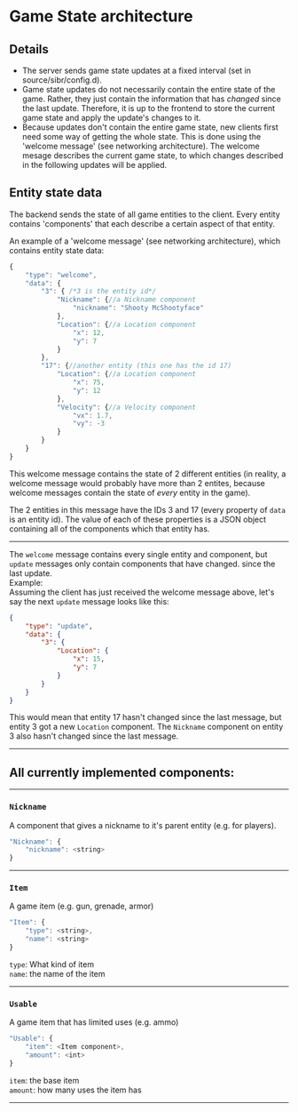 # Game State architecture

## Details
- The server sends game state updates at a fixed interval (set in source/sibr/config.d).
- Game state updates do not necessarily contain the entire state of the game. Rather, they just contain the information that has *changed* since the last update. Therefore, it is up to the frontend to store the current game state and apply the update's changes to it.
- Because updates don't contain the entire game state, new clients first need some way of getting the whole state. This is done using the 'welcome message' (see networking architecture). The welcome mesage describes the current game state, to which changes described in the following updates will be applied.

## Entity state data
The backend sends the state of all game entities to the client. Every entity contains 'components' that each describe a certain aspect of that entity.

An example of a 'welcome message' (see networking architecture), which contains entity state data:
<!-- The code here is actually JSON, but javascript highlighting is used to allow comments -->
```JavaScript
{
	"type": "welcome",
	"data": {
		"3": { /*3 is the entity id*/
			"Nickname": {//a Nickname component
				"nickname": "Shooty McShootyface"
			},
			"Location": {//a Location component
				"x": 12,
				"y": 7
			}
		},
		"17": {//another entity (this one has the id 17)
			"Location": {//a Location component
				"x": 75,
				"y": 12
			},
			"Velocity": {//a Velocity component
				"vx": 1.7,
				"vy": -3
			}
		}
	}
}
```

This welcome message contains the state of 2 different entities (in reality, a welcome message would probably have more than 2 entites, because welcome messages contain the state of *every* entity in the game).

The 2 entities in this message have the IDs 3 and 17 (every property of `data` is an entity id). The value of each of these properties is a JSON object containing all of the components which that entity has.

---

The `welcome` message contains every single entity and component, but `update` messages only contain components that have changed. since the last update.<br>
Example:<br>
Assuming the client has just received the welcome message above, let's say the next `update` message looks like this:
```JSON
{
	"type": "update",
	"data": {
		"3": {
			"Location": {
				"x": 15,
				"y": 7
			}
		}
	}
}
```

This would mean that entity 17 hasn't changed since the last message, but entity 3 got a new `Location` component. The `Nickname` component on entity 3 also hasn't changed since the last message.

---

## All currently implemented components:

---

### `Nickname`

A component that gives a nickname to it's parent entity (e.g. for players).

<!-- The code here is actually JSON, but javascript highlighting displays better -->
```JavaScript
"Nickname": {
	"nickname": <string>
}
```

---

### `Item`

A game item (e.g. gun, grenade, armor)
```JavaScript
"Item": {
	"type": <string>,
	"name": <string>
}
```

`type`: What kind of item<br>
`name`: the name of the item<br>

---

### `Usable`

A game item that has limited uses (e.g. ammo)
```JavaScript
"Usable": {
	"item": <Item component>,
	"amount": <int>
}
```

`item`: the base item<br>
`amount`: how many uses the item has

---